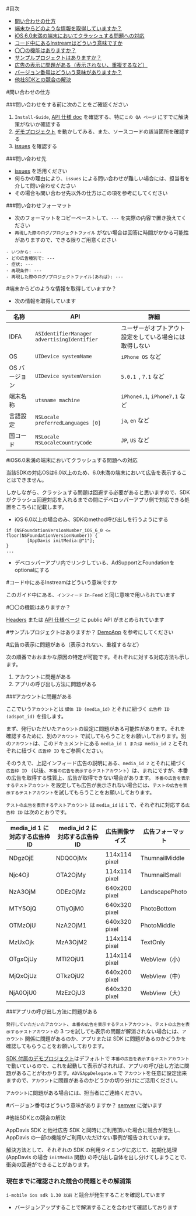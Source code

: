 #目次

* [問い合わせの仕方](#howto)
* [端末からどのような情報を取得していますか？](#info)
* [iOS 6.0未満の端末においてクラッシュする問題への対応](#ios6)
* [コード中にあるInstreamはどういう意味ですか](#instream)
* [〇〇の機能はありますか？](#function)
* [サンプルプロジェクトはありますか？](#sample)
* [広告の表示に問題がある（表示されない、重複するなど）](#not_found_ad)
* [バージョン番号はどういう意味がありますか？](#version)
* [他社SDKとの競合の解決](#race)

<a name="howto"></a>
#問い合わせの仕方

###問い合わせをする前に次のことをご確認ください

1. `Install-Guide`, [API 仕様 doc](http://mtburn.github.io/MTBurn-iOS-SDK-Install-Guide/appledoc/latest/) を確認する、特に`この QA ページ` にすでに解決策がないか確認する
2. [デモプロジェクト](https://github.com/mtburn/MTBurn-iOS-SDK-Install-Guide/blob/master/DemoApp) を動かしてみる、また、ソースコードの該当箇所を確認する
3. [issues](https://github.com/mtburn/MTBurn-iOS-SDK-Install-Guide/issues?q=is%3Aissue+is%3Aclosed) を確認する

###問い合わせ先

- [issues](https://github.com/mtburn/MTBurn-iOS-SDK-Install-Guide/issues) を活用ください
- 何らかの理由により、`issues` による問い合わせが難しい場合には、担当者を介して問い合わせください
 - その場合も問い合わせ先以外の仕方はこの項を参考にしてください

###問い合わせフォーマット

- 次のフォーマットをコピーペーストして、`---` を実際の内容で置き換えてください
 - `再現した際のログ/プロジェクトファイル` がない場合は回答に時間がかかる可能性がありますので、できる限りご用意ください

```
- いつから: ---
- どの広告種別で: ---
- 症状: ---
- 再現条件: ---
- 再現した際のログ/プロジェクトファイル(あれば): ---
```

<a name="info"></a>
#端末からどのような情報を取得していますか？

- 次の情報を取得しています

| 名称 | API | 詳細 |
| --- | --- | --- |
| IDFA | `ASIdentifierManager advertisingIdentifier` | ユーザーがオプトアウト設定をしている場合には取得しない |
| OS | `UIDevice systemName` | `iPhone OS` など |
| OS バージョン | `UIDevice systemVersion` | `5.0.1 `, `7.1` など |
| 端末名称 | `utsname machine` | `iPhone4,1`, `iPhone7,1` など |
| 言語設定 | `NSLocale preferredLanguages [0]` | `ja`, `en` など |
| 国コード | `NSLocale NSLocaleCountryCode` | `JP`, `US` など |

<a name="ios6"></a>
#iOS6.0未満の端末においてクラッシュする問題への対応

当該SDKの対応OSは6.0以上のため、6.0未満の端末において広告を表示することはできません。

しかしながら、クラッシュする問題は回避する必要があると思いますので、SDKがクラッシュ回避対応を入れるまでの間にデベロッパーアプリ側で対応できる処置をこちらに記載します。

- iOS 6.0以上の場合のみ、SDKのmethod呼び出しを行うようにする
```objc
if (NSFoundationVersionNumber_iOS_6_0 <= floor(NSFoundationVersionNumber)) {
        [AppDavis initMedia:@"1"];
}
...
```
- デベロッパーアプリ内でリンクしている、AdSupportとFoundationをoptionalにする

<a name="instream"></a>
#コード中にあるInstreamはどういう意味ですか

このガイド中にある、`インフィード` `In-Feed` と同じ意味で用いられています

<a name="function"></a>
#〇〇の機能はありますか？

[Headers](https://github.com/mtburn/MTBurn-iOS-SDK-Install-Guide/tree/master/AppDavis.framework/Headers) または [API 仕様ページ](http://mtburn.github.io/MTBurn-iOS-SDK-Install-Guide/appledoc/latest/) に public API がまとめられています

<a name="sample"></a>
#サンプルプロジェクトはありますか？
[DemoApp](https://github.com/mtburn/MTBurn-iOS-SDK-Install-Guide/DemoApp) を参考にしてください

<a name="not_found_ad"></a>
#広告の表示に問題がある（表示されない、重複するなど）

次の順番でおおまかな原因の特定が可能です。それぞれに対する対応方法も示します。

1. アカウントに問題がある
2. アプリの呼び出し方法に問題がある

###アカウントに問題がある

ここでいう`アカウント`とは `媒体 ID (media_id)` とそれに紐づく `広告枠 ID (adspot_id)` を指します。

まず、発行いただいた`アカウント`の設定に問題がある可能性があります。それを確認するために、別の`アカウント` で試してもらうことをお願いしております。別の`アカウント`は、このドキュメントにある `media_id 1 または media_id 2` とそれぞれに紐づく `広告枠 ID` をご参照ください。

そのうえで、上記インフィード広告の説明にある、`media_id 2` とそれに紐づく`広告枠 ID` （以後、`本番の広告を表示するテストアカウント`）は、まれにですが、本番の広告を取得する性質上、広告が取得できない場合があります。
`本番の広告を表示するテストアカウント` を設定しても広告が表示されない場合には、`テストの広告を表示するテストアカウント`を試してもらうことをお願いしております。

`テストの広告を表示するテストアカウント` は `media_id` は `1` で、それぞれに対応する`広告枠 ID` は次のとおりです。

| media_id 1 に対応する広告枠 ID | media_id 2 に対応する広告枠 ID | 広告画像サイズ | 広告フォーマット |
| --- | --- | --- | --- |
| NDgzOjE | NDQ0OjMx | 114x114 pixel | ThumnailMiddle |
| Njc4OjI | OTA2OjMy | 114x114 pixel | ThumnailSmall |
| NzA3OjM | ODEzOjMz | 640x200 pixel | LandscapePhoto |
| MTY5OjQ | OTIyOjM0 | 640x320 pixel | PhotoBottom |
| OTMzOjU | NzA2OjM1 | 640x320 pixel | PhotoMiddle |
| MzUxOjk | MzA3OjM2 | 114x114 pixel | TextOnly |
| OTgxOjUy | MTI2OjU1 | 114x114 pixel | WebView（小） |
| MjQxOjUz | OTkzOjU2 | 640x200 pixel | WebView（中） |
| NjA0OjU0 | MzEzOjU3 | 640x320 pixel | WebView（大） |

###アプリの呼び出し方法に問題がある

`発行していただいたアカウント`、`本番の広告を表示するテストアカウント`、`テストの広告を表示するテストアカウント`の 3 つを試しても表示の問題が解消されない場合には、`アカウント` 関係に問題があるのか、アプリまたは SDK に問題があるのかどうかを確認してもらうことをお願いしております。

[SDK 付属のデモプロジェクト](https://github.com/mtburn/MTBurn-iOS-SDK-Install-Guide/blob/master/DemoApp)はデフォルトで `本番の広告を表示するテストアカウント` で動いているので、これを起動して表示がされれば、アプリの呼び出し方法に問題があることがわかります。`ADVSAppDelegate.m` で `アカウント`を任意に設定出来ますので、`アカウント`に問題があるのかどうかの切り分けにご活用ください。

`アカウント`に問題がある場合には、担当者にご連絡ください。

<a name="version"></a>
#バージョン番号はどういう意味がありますか？
[semver](http://semver.org/) に従います

<a name="race"></a>
#他社SDKとの競合の解決

AppDavis SDK と他社広告 SDK と同時にご利用頂いた場合に競合が発生し、AppDavis の一部の機能がご利用いただけない事例が報告されています。

解決方法として、それぞれの SDK の利用タイミングに応じて、初期化処理 (AppDavis の場合 `initMedia` 関数) の呼び出し自体を出し分けてしまうことで、衝突の回避ができることがあります。

### 現在までに確認された競合の問題とその解消策

`i-mobile ios sdk 1.30 以前` と競合が発生することを確認しています

- バージョンアップすることで解消することを合わせて確認しております
